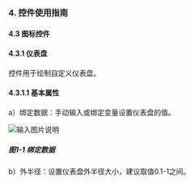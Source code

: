 ### 4. 控件使用指南

#### 4.3 图标控件 

#### 4.3.1 仪表盘

控件用于绘制自定义仪表盘。

#### 4.3.1.1 基本属性

a）绑定数据：手动输入或绑定变量设置仪表盘的值。

![输入图片说明](../../../../images/%20SoFlu%EF%BC%88%E5%89%8D%E7%AB%AF%EF%BC%89%E5%85%A8%E8%87%AA%E5%8A%A8%E5%BC%80%E5%8F%91%E5%B9%B3%E5%8F%B0%E6%95%99%E7%A8%8B/1.%20%E6%9C%80%E6%96%B0%E7%89%88%E6%9C%AC%20-%20%E6%9B%B4%E6%96%B0%E6%97%A5%E6%9C%9F%20-%202023.01.10/4.%20%E6%8E%A7%E4%BB%B6%E4%BD%BF%E7%94%A8%E6%8C%87%E5%8D%97/3.%20%E5%9B%BE%E6%A0%87%E6%8E%A7%E4%BB%B6/image.png)

##### 图1-1 绑定数据

b）外半径：设置仪表盘外半径大小，建议取值0.1-1之间。
